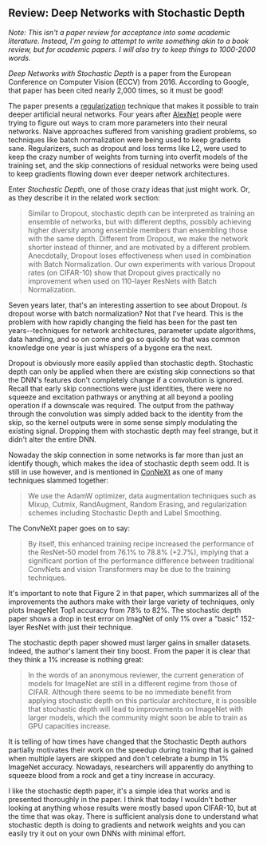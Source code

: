 Review: Deep Networks with Stochastic Depth
-------------------------------------------

*Note: This isn't a paper review for acceptance into some academic literature. Instead, I'm going to
attempt to write something akin to a book review, but for academic papers. I will also try to keep
things to 1000-2000 words.*

_Deep Networks with Stochastic Depth_ is a paper from the European Conference on Computer Vision
(ECCV) from 2016. According to Google, that paper has been cited nearly 2,000 times, so it must be
good!

The paper presents a [regularization](20230303-WhatIsARegularizer.html) technique that makes it
possible to train deeper artificial neural networks. Four years after
[AlexNet](https://en.wikipedia.org/wiki/AlexNet) people were trying to figure out ways to cram more
parameters into their neural networks. Naive approaches suffered from vanishing gradient problems,
so techniques like batch normalization were being used to keep gradients sane. Regularizers, such as
dropout and loss terms like L2, were used to keep the crazy number of weights from turning into
overfit models of the training set, and the skip connections of residual networks were being used to
keep gradients flowing down ever deeper network architectures.

Enter *Stochastic Depth*, one of those crazy ideas that just might work. Or, as they describe it in
the related work section:

> Similar to Dropout, stochastic depth can be interpreted as training an ensemble of networks, but
with different depths, possibly achieving higher diversity among ensemble members than ensembling
those with the same depth. Different from Dropout, we make the network shorter instead of thinner,
and are motivated by a different problem. Anecdotally, Dropout loses effectiveness when used in
combination with Batch Normalization. Our own experiments with various Dropout rates (on CIFAR-10)
show that Dropout gives practically no improvement when used on 110-layer ResNets with Batch
Normalization.

Seven years later, that's an interesting assertion to see about Dropout. *Is* dropout worse with
batch normalization? Not that I've heard. This is the problem with how rapidly changing the field
has been for the past ten years--techniques for network architectures, parameter update algorithms,
data handling, and so on come and go so quickly so that was common knowledge one year is just
whispers of a bygone era the next.

Dropout is obviously more easily applied than stochastic depth. Stochastic depth can only be applied
when there are existing skip connections so that the DNN's features don't completely change if a
convolution is ignored. Recall that early skip connections were just identities, there were no
squeeze and excitation pathways or anything at all beyond a pooling operation if a downscale was
required. The output from the pathway through the convolution was simply added back to the identity
from the skip, so the kernel outputs were in some sense simply modulating the existing signal.
Dropping them with stochastic depth may feel strange, but it didn't alter the entire DNN.

Nowaday the skip connection in some networks is far more than just an identify though, which makes
the idea of stochastic depth seem odd. It is still in use however, and is mentioned in
[ConNeXt](https://arxiv.org/abs/2201.03545) as one of many techniques slammed together:

>  We use the
AdamW optimizer, data augmentation techniques such as Mixup, Cutmix, RandAugment, Random Erasing,
and regularization schemes including Stochastic Depth and Label Smoothing.

The ConvNeXt paper goes on to say:

> By itself, this enhanced training recipe increased the performance of the ResNet-50 model from 76.1% to 78.8%
(+2.7%), implying that a significant portion of the performance difference between traditional ConvNets and vision
Transformers may be due to the training techniques.

It's important to note that Figure 2 in that paper, which summarizes all of the improvements the
authors make with their large variety of techniques, only plots ImageNet Top1 accuracy from 78% to
82%. The stochastic depth paper shows a drop in test error on ImagNet of only 1% over a "basic"
152-layer ResNet with just their technique.

The stochastic depth paper showed must larger gains in smaller datasets. Indeed, the author's lament
their tiny boost. From the paper it is clear that they think a 1% increase is nothing great:

> In the words of an anonymous reviewer, the current generation
of models for ImageNet are still in a different regime from those of CIFAR. Although there seems to
be no immediate benefit from applying stochastic depth on this particular architecture, it is
possible that stochastic depth will lead to improvements on ImageNet with larger models, which the
community might soon be able to train as GPU capacities increase.

It is telling of how times have changed that the Stochastic Depth authors partially motivates their
work on the speedup during training that is gained when multiple layers are skipped and don't
celebrate a bump in 1% ImageNet accuracy. Nowadays, researchers will apparently do anything to
squeeze blood from a rock and get a tiny increase in accuracy.

I like the stochastic depth paper, it's a simple idea that works and is presented thoroughly in the
paper. I think that today I wouldn't bother looking at anything whose results were mostly based upon
CIFAR-10, but at the time that was okay. There is sufficient analysis done to understand what
stochastic depth is doing to gradients and network weights and you can easily try it out on your own
DNNs with minimal effort.

